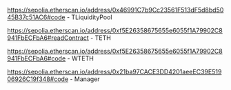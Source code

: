 https://sepolia.etherscan.io/address/0x46991C7b9Cc23561F513dF5d8bd5045B37c51AC6#code - TLiquidityPool

https://sepolia.etherscan.io/address/0xf5E26358675655e6055f1A79902C8941FbECFbA6#readContract - TETH

https://sepolia.etherscan.io/address/0xf5E26358675655e6055f1A79902C8941FbECFbA6#code - WTETH
 
https://sepolia.etherscan.io/address/0x21ba97CACE3DD4201aeeEC39E51906926C19f348#code - Manager